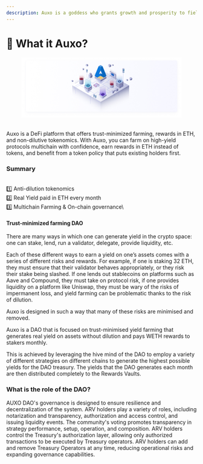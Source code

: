 ```yaml
---
description: Auxo is a goddess who grants growth and prosperity to fields.
---
```


# 📖 What it Auxo?

<figure><img src=".gitbook/assets/AUXO.jpeg" alt=""><figcaption></figcaption></figure>

\
Auxo is a DeFi platform that offers trust-minimized farming, rewards in ETH, and non-dilutive tokenomics. With Auxo, you can farm on high-yield protocols multichain with confidence, earn rewards in ETH instead of tokens, and benefit from a token policy that puts existing holders first.

### Summary

\
1️⃣  Anti-dilution tokenomics\
2️⃣  Real Yield paid in ETH every month\
3️⃣  Multichain Farming & On-chain governance\


#### Trust-minimized farming DAO

There are many ways in which one can generate yield in the crypto space: one can stake, lend, run a validator, delegate, provide liquidity, etc.

Each of these different ways to earn a yield on one’s assets comes with a series of different risks and rewards. For example, if one is staking 32 ETH, they must ensure that their validator behaves appropriately, or they risk their stake being slashed. If one lends out stablecoins on platforms such as Aave and Compound, they must take on protocol risk, if one provides liquidity on a platform like Uniswap, they must be wary of the risks of impermanent loss, and yield farming can be problematic thanks to the risk of dilution.

Auxo is designed in such a way that many of these risks are minimised and removed.

Auxo is a DAO that is focused on trust-minimised yield farming that generates real yield on assets without dilution and pays WETH rewards to stakers monthly.

This is achieved by leveraging the hive mind of the DAO to employ a variety of different strategies on different chains to generate the highest possible yields for the DAO treasury. The yields that the DAO generates each month are then distributed completely to the Rewards Vaults.



### **What is the role of the DAO?**

AUXO DAO's governance is designed to ensure resilience and decentralization of the system. ARV holders play a variety of roles, including notarization and transparency, authorization and access control, and issuing liquidity events. The community's voting promotes transparency in strategy performance, setup, operation, and composition. ARV holders control the Treasury's authorization layer, allowing only authorized transactions to be executed by Treasury operators. ARV holders can add and remove Treasury Operators at any time, reducing operational risks and expanding governance capabilities.
